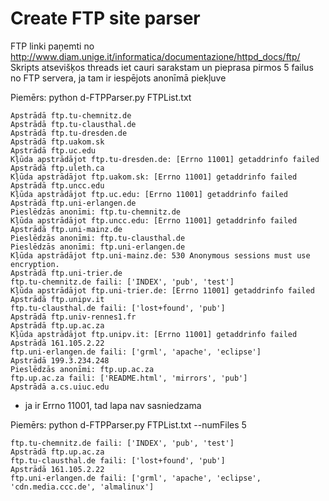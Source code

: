 # Create FTP site parser

FTP linki paņemti no http://www.diam.unige.it/informatica/documentazione/httpd_docs/ftp/
Skripts atsevišķos threads iet cauri sarakstam un pieprasa pirmos 5 failus no FTP servera, ja tam ir iespējots anonīmā piekļuve


Piemērs: python d-FTPParser.py FTPList.txt
```
Apstrādā ftp.tu-chemnitz.de
Apstrādā ftp.tu-clausthal.de
Apstrādā ftp.tu-dresden.de
Apstrādā ftp.uakom.sk
Apstrādā ftp.uc.edu
Kļūda apstrādājot ftp.tu-dresden.de: [Errno 11001] getaddrinfo failed
Apstrādā ftp.uleth.ca
Kļūda apstrādājot ftp.uakom.sk: [Errno 11001] getaddrinfo failed
Apstrādā ftp.uncc.edu
Kļūda apstrādājot ftp.uc.edu: [Errno 11001] getaddrinfo failed
Apstrādā ftp.uni-erlangen.de
Pieslēdzās anonīmi: ftp.tu-chemnitz.de
Kļūda apstrādājot ftp.uncc.edu: [Errno 11001] getaddrinfo failed
Apstrādā ftp.uni-mainz.de
Pieslēdzās anonīmi: ftp.tu-clausthal.de
Pieslēdzās anonīmi: ftp.uni-erlangen.de
Kļūda apstrādājot ftp.uni-mainz.de: 530 Anonymous sessions must use encryption.
Apstrādā ftp.uni-trier.de
ftp.tu-chemnitz.de faili: ['INDEX', 'pub', 'test']
Kļūda apstrādājot ftp.uni-trier.de: [Errno 11001] getaddrinfo failed
Apstrādā ftp.unipv.it
ftp.tu-clausthal.de faili: ['lost+found', 'pub']
Apstrādā ftp.univ-rennes1.fr
Apstrādā ftp.up.ac.za
Kļūda apstrādājot ftp.unipv.it: [Errno 11001] getaddrinfo failed
Apstrādā 161.105.2.22
ftp.uni-erlangen.de faili: ['grml', 'apache', 'eclipse']
Apstrādā 199.3.234.248
Pieslēdzās anonīmi: ftp.up.ac.za
ftp.up.ac.za faili: ['README.html', 'mirrors', 'pub']
Apstrādā a.cs.uiuc.edu
```

- ja ir Errno 11001, tad lapa nav sasniedzama


Piemērs: python d-FTPParser.py FTPList.txt --numFiles 5
```
ftp.tu-chemnitz.de faili: ['INDEX', 'pub', 'test']
Apstrādā ftp.up.ac.za
ftp.tu-clausthal.de faili: ['lost+found', 'pub']
Apstrādā 161.105.2.22
ftp.uni-erlangen.de faili: ['grml', 'apache', 'eclipse', 'cdn.media.ccc.de', 'almalinux']
```
